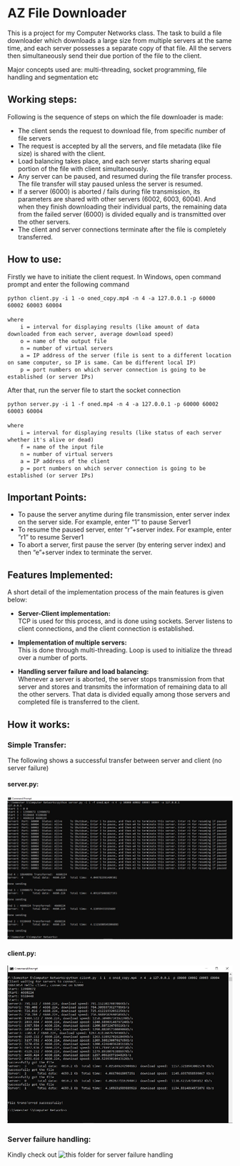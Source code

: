 # AZ File Downloader

This is a project for my Computer Networks class. The task to build a file downloader which downloads a large size from multiple servers at the same time, and each server possesses a separate copy of that file. All the servers then simultaneously send their due portion of the file to the client.

Major concepts used are: multi-threading, socket programming, file handling and segmentation etc
## Working steps:

Following is the sequence of steps on which the file downloader is made:
  *	The client sends the request to download file, from specific number of file servers
  *	The request is accepted by all the servers, and file metadata (like file size) is shared with the client.
  *	Load balancing takes place, and each server starts sharing equal portion of the file with client simultaneously.
  *	Any server can be paused, and resumed during the file transfer process. The file transfer will stay paused unless the server is resumed.
  *	If a server (6000) is aborted / fails during file transmission, its parameters are shared with other servers (6002, 6003, 6004). And when they finish downloading their individual parts, the remaining data from the failed server (6000) is divided equally and is transmitted over the other servers.
  *	The client and server connections terminate after the file is completely transferred.

## How to use:

Firstly we have to initiate the client request. In Windows, open command prompt and enter the following command

```
python client.py -i 1 -o oned_copy.mp4 -n 4 -a 127.0.0.1 -p 60000 60002 60003 60004

where
    i = interval for displaying results (like amount of data downloaded from each server, average download speed)
    o = name of the output file
    n = number of virtual servers
    a = IP address of the server (file is sent to a different location on same computer, so IP is same. Can be different local IP)
    p = port numbers on which server connection is going to be established (or server IPs)
```

After that, run the server file to start the socket connection

```
python server.py -i 1 -f oned.mp4 -n 4 -a 127.0.0.1 -p 60000 60002 60003 60004

where
    i = interval for displaying results (like status of each server whether it's alive or dead)
    f = name of the input file
    n = number of virtual servers
    a = IP address of the client
    p = port numbers on which server connection is going to be established (or server IPs)
```

## Important Points:
  *	To pause the server anytime during file transmission, enter server index on the server side. For example, enter “1” to pause Server1
  *	To resume the paused server, enter “r”+server index. For example, enter ”r1” to resume Server1
  *	To abort a server, first pause the server (by entering server index) and then “e”+server index to terminate the server.

## Features Implemented:

A short detail of the implementation process of the main features is given below:

  * **Server-Client implementation:**<br/>
      TCP is used for this process, and is done using sockets. Server listens to client connections, and the client connection is established.
      
  *	**Implementation of multiple servers:**<br/>
      This is done through multi-threading. Loop is used to initialize the thread over a number of ports.
      
  *	**Handling server failure and load balancing:**<br/>
      Whenever a server is aborted, the server stops transmission from that server and stores and transmits the information of remaining data to all the other servers. That data is divided equally among those servers and completed file is transferred to the client.

## How it works:

### Simple Transfer:
The following shows a successful transfer between server and client (no server failure)

#### server.py:
![output](/output/simple_transfer%20(server%20side).JPG)
<br/>
#### client.py:
![output](/output/simple_transfer%20(client%20side).JPG)

### Server failure handling:
Kindly check out ![this folder](/output) for server failure handling
